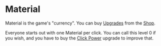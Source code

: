 # Material
Material is the game's "currency". You can buy [Upgrades](/upgrades/) from the 
[Shop](/game/shop/).

Everyone starts out with one Material per click. You can call this level 0 if you wish,
and you have to buy the [Click Power](/upgrades/click-power.md) upgrade to improve that.
